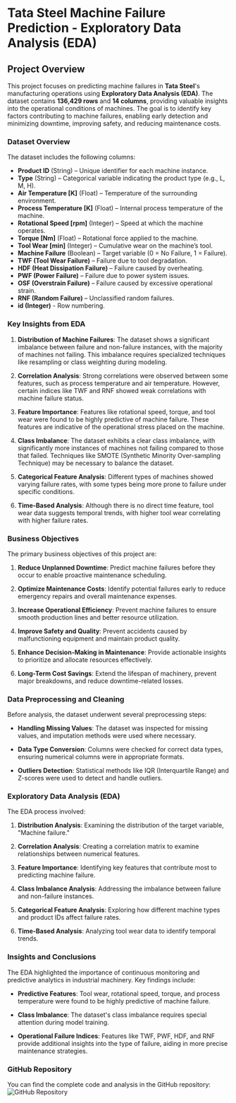 # Tata Steel Machine Failure Prediction - Exploratory Data Analysis (EDA)

## Project Overview

This project focuses on predicting machine failures in **Tata Steel**'s manufacturing operations using **Exploratory Data Analysis (EDA)**. The dataset contains **136,429 rows** and **14 columns**, providing valuable insights into the operational conditions of machines. The goal is to identify key factors contributing to machine failures, enabling early detection and minimizing downtime, improving safety, and reducing maintenance costs.


### Dataset Overview

The dataset includes the following columns:

- **Product ID** (String) – Unique identifier for each machine instance.
- **Type** (String) – Categorical variable indicating the product type (e.g., L, M, H).
- **Air Temperature [K]** (Float) – Temperature of the surrounding environment.
- **Process Temperature [K]** (Float) – Internal process temperature of the machine.
- **Rotational Speed [rpm]** (Integer) – Speed at which the machine operates.
- **Torque [Nm]** (Float) – Rotational force applied to the machine.
- **Tool Wear [min]** (Integer) – Cumulative wear on the machine’s tool.
- **Machine Failure** (Boolean) – Target variable (0 = No Failure, 1 = Failure).
- **TWF (Tool Wear Failure)** – Failure due to tool degradation.
- **HDF (Heat Dissipation Failure)** – Failure caused by overheating.
- **PWF (Power Failure)** – Failure due to power system issues.
- **OSF (Overstrain Failure)** – Failure caused by excessive operational strain.
- **RNF (Random Failure)** – Unclassified random failures.
- **id (Integer)** - Row numbering.


### Key Insights from EDA

1. **Distribution of Machine Failures**: The dataset shows a significant imbalance between failure and non-failure instances, with the majority of machines not failing. This imbalance requires specialized techniques like resampling or class weighting during modeling.

2. **Correlation Analysis**: Strong correlations were observed between some features, such as process temperature and air temperature. However, certain indices like TWF and RNF showed weak correlations with machine failure status.

3. **Feature Importance**: Features like rotational speed, torque, and tool wear were found to be highly predictive of machine failure. These features are indicative of the operational stress placed on the machine.

4. **Class Imbalance**: The dataset exhibits a clear class imbalance, with significantly more instances of machines not failing compared to those that failed. Techniques like SMOTE (Synthetic Minority Over-sampling Technique) may be necessary to balance the dataset.

5. **Categorical Feature Analysis**: Different types of machines showed varying failure rates, with some types being more prone to failure under specific conditions.

6. **Time-Based Analysis**: Although there is no direct time feature, tool wear data suggests temporal trends, with higher tool wear correlating with higher failure rates.


### Business Objectives

The primary business objectives of this project are:

1. **Reduce Unplanned Downtime**: Predict machine failures before they occur to enable proactive maintenance scheduling.

2. **Optimize Maintenance Costs**: Identify potential failures early to reduce emergency repairs and overall maintenance expenses.

3. **Increase Operational Efficiency**: Prevent machine failures to ensure smooth production lines and better resource utilization.

4. **Improve Safety and Quality**: Prevent accidents caused by malfunctioning equipment and maintain product quality.

5. **Enhance Decision-Making in Maintenance**: Provide actionable insights to prioritize and allocate resources effectively.

6. **Long-Term Cost Savings**: Extend the lifespan of machinery, prevent major breakdowns, and reduce downtime-related losses.


### Data Preprocessing and Cleaning

Before analysis, the dataset underwent several preprocessing steps:

- **Handling Missing Values**: The dataset was inspected for missing values, and imputation methods were used where necessary.

- **Data Type Conversion**: Columns were checked for correct data types, ensuring numerical columns were in appropriate formats.

- **Outliers Detection**: Statistical methods like IQR (Interquartile Range) and Z-scores were used to detect and handle outliers.


### Exploratory Data Analysis (EDA)

The EDA process involved:

1. **Distribution Analysis**: Examining the distribution of the target variable, "Machine failure."

2. **Correlation Analysis**: Creating a correlation matrix to examine relationships between numerical features.

3. **Feature Importance**: Identifying key features that contribute most to predicting machine failure.

4. **Class Imbalance Analysis**: Addressing the imbalance between failure and non-failure instances.

5. **Categorical Feature Analysis**: Exploring how different machine types and product IDs affect failure rates.

6. **Time-Based Analysis**: Analyzing tool wear data to identify temporal trends.


### Insights and Conclusions

The EDA highlighted the importance of continuous monitoring and predictive analytics in industrial machinery. Key findings include:

- **Predictive Features**: Tool wear, rotational speed, torque, and process temperature were found to be highly predictive of machine failure.

- **Class Imbalance**: The dataset's class imbalance requires special attention during model training.

- **Operational Failure Indices**: Features like TWF, PWF, HDF, and RNF provide additional insights into the type of failure, aiding in more precise maintenance strategies.


### GitHub Repository
You can find the complete code and analysis in the GitHub repository:
![GitHub Repository](https://github.com/akashmailar/Tata-Steel-Machine-Failure-Prediction)

